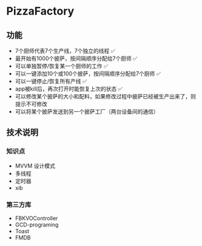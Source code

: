 # PizzaFactory

## 功能
- 7个厨师代表7个生产线，7个独立的线程 ✅
- 最开始有1000个披萨，按间隔顺序分配给7个厨师 ✅
- 可以单独暂停/恢复某一个厨师的工作 ✅
- 可以一键添加10个或100个披萨，按间隔顺序分配给7个厨师 ✅
- 可以一键停止/恢复所有产线 ✅ 
- app被kill后，再次打开时能恢复上次的状态 ✅
- 可以修改某个披萨的大小和配料，如果修改过程中披萨已经被生产出来了，则提示不可修改 
- 可以将某个披萨发送到另一个披萨工厂（两台设备间的通信）


## 技术说明

### 知识点
- MVVM 设计模式
- 多线程
- 定时器
- xib

### 第三方库
- FBKVOController
- GCD-programing
- Toast
- FMDB
